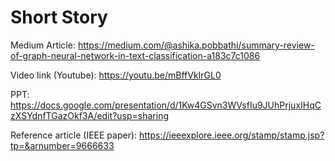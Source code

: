 # Short Story

Medium Article: https://medium.com/@ashika.pobbathi/summary-review-of-graph-neural-network-in-text-classification-a183c7c1086

Video link (Youtube): https://youtu.be/mBffVkIrGL0

PPT: https://docs.google.com/presentation/d/1Kw4GSvn3WVsfIu9JUhPrjuxIHqCzXSYdnfTGazOkf3A/edit?usp=sharing

Reference article (IEEE paper): https://ieeexplore.ieee.org/stamp/stamp.jsp?tp=&arnumber=9666633

